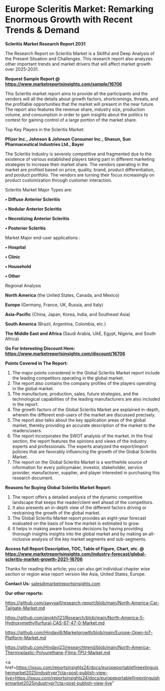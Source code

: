  # Europe Scleritis Market: Remarking Enormous Growth with Recent Trends & Demand

<strong>Scleritis Market Research Report 2031</strong>

The Research Report on Scleritis Market is a Skillful and Deep Analysis of the Present Situation and Challenges. This research report also analyzes other important trends and market drivers that will affect market growth over 2025-2031.

<strong>Request Sample Report @ <a href=https://www.marketreportsinsights.com/sample/16706>https://www.marketreportsinsights.com/sample/16706</a></strong>

This Scleritis market report aims to provide all the participants and the vendors will all the details about growth factors, shortcomings, threats, and the profitable opportunities that the market will present in the near future. The report also features the revenue share, industry size, production volume, and consumption in order to gain insights about the politics to contest for gaining control of a large portion of the market share.

Top Key Players in the Scleritis Market:

<strong>Pfizer Inc., Johnson & Johnson Consumer Inc., Shasun, Sun Pharmaceutical Industries Ltd., Bayer</strong>

The Scleritis Industry is severely competitive and fragmented due to the existence of various established players taking part in different marketing strategies to increase their market share. The vendors operating in the market are profiled based on price, quality, brand, product differentiation, and product portfolio. The vendors are turning their focus increasingly on product customization through customer interaction.

Scleritis Market Major Types are:

<strong>• Diffuse Anterior Scleritis

• Nodular Anterior Scleritis

• Necrotizing Anterior Scleritis

• Posterior Scleritis</strong>

Market Major end-user applications :

<strong>• Hospital

• Clinic

• Household

• Other</strong>

Regional Analysis

</u><strong><b>North America</b></strong> (the United States, Canada, and Mexico)

<strong><b>Europe </b></strong>(Germany, France, UK, Russia, and Italy)

<strong><b>Asia-Pacific</b></strong> (China, Japan, Korea, India, and Southeast Asia)

<strong><b>South America</b></strong> (Brazil, Argentina, Colombia, etc.)

<strong><b>The Middle East and Africa</b></strong> (Saudi Arabia, UAE, Egypt, Nigeria, and South Africa)

<strong>Go For Interesting Discount Here: <a href=https://www.marketreportsinsights.com/discount/16706>https://www.marketreportsinsights.com/discount/16706</a></strong>

<strong>Points Covered in The Report:</strong>
<ol>
  <li>The major points considered in the Global Scleritis Market report include the leading competitors operating in the global market.</li>
  <li>The report also contains the company profiles of the players operating in the global market.</li>
  <li>The manufacture, production, sales, future strategies, and the technological capabilities of the leading manufacturers are also included in the report.</li>
  <li>The growth factors of the Global Scleritis Market are explained in-depth, wherein the different end-users of the market are discussed precisely.</li>
  <li>The report also talks about the key application areas of the global market, thereby providing an accurate description of the market to the readers/users.</li>
  <li>The report incorporates the SWOT analysis of the market. In the final section, the report features the opinions and views of the industry experts and professionals. The experts analyzed the export/import policies that are favorably influencing the growth of the Global Scleritis Market.</li>
  <li>The report on the Global Scleritis Market is a worthwhile source of information for every policymaker, investor, stakeholder, service provider, manufacturer, supplier, and player interested in purchasing this research document.</li>
</ol>
<strong>Reasons for Buying Global Scleritis Market Report:</strong>

<ol>
  <li>The report offers a detailed analysis of the dynamic competitive landscape that keeps the reader/client well ahead of the competitors.</li>
  <li>It also presents an in-depth view of the different factors driving or restraining the growth of the global market.</li>
  <li>The Global Scleritis Market report provides an eight-year forecast evaluated on the basis of how the market is estimated to grow.</li>
  <li>It helps in making aware business decisions by having providing thorough insights insights into the global market and by making an all-inclusive analysis of the key market segments and sub-segments.</li>
</ol>
<strong>Access full Report Description, TOC, Table of Figure, Chart, etc. @ <a href=https://www.marketreportsinsights.com/industry-forecast/global-scleritis-market-growth-2021-16706>https://www.marketreportsinsights.com/industry-forecast/global-scleritis-market-growth-2021-16706</a></strong>


Thanks for reading this article; you can also get individual chapter wise section or region wise report version like Asia, United States, Europe.

<strong>Contact Us:</strong>
sales@marketreportsinsights.com

<strong>Our other reports:</strong>

<a href=https://github.com/sayysaif/research-report/blob/main/North-America-Car-Tailgate-Market.md>https://github.com/sayysaif/research-report/blob/main/North-America-Car-Tailgate-Market.md</a>

<a href=https://github.com/anokhi121/Research/blob/main/North-America-5-Hydroxymethylfurfural-CAS-67-47-0-Market.md>https://github.com/anokhi121/Research/blob/main/North-America-5-Hydroxymethylfurfural-CAS-67-47-0-Market.md</a>

<a href=https://github.com/Hindavi8/Marketgrowth/blob/main/Europe-Open-IoT-Platform-Market.md>https://github.com/Hindavi8/Marketgrowth/blob/main/Europe-Open-IoT-Platform-Market.md</a>

<a href=https://github.com/Hindavi23/researchtrend/blob/main/North-America-Thermoplastic-Polyurethane-Films-TPU-Market.md>https://github.com/Hindavi23/researchtrend/blob/main/North-America-Thermoplastic-Polyurethane-Films-TPU-Market.md</a>

<a href=https://issuu.com/reportsinsights24/docs/europeportablefireextinguishermarket2025industrypr?cta=post-publish-view-live>https://issuu.com/reportsinsights24/docs/europeportablefireextinguishermarket2025industrypr?cta=post-publish-view-live</a>"
